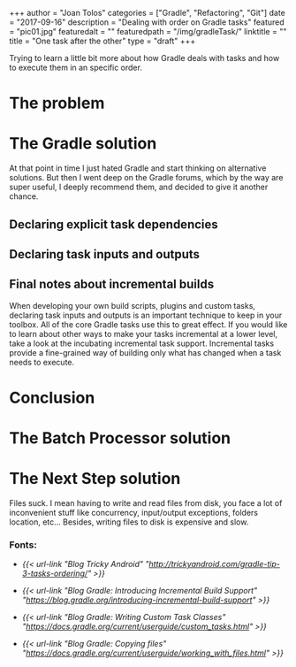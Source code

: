 +++
author = "Joan Tolos"
categories = ["Gradle", "Refactoring", "Git"]
date = "2017-09-16"
description = "Dealing with order on Gradle tasks"
featured = "pic01.jpg"
featuredalt = ""
featuredpath = "/img/gradleTask/"
linktitle = ""
title = "One task after the other"
type = "draft"
+++

Trying to learn a little bit more about how Gradle deals with tasks and how to execute them in an specific order.

# The problem



# The Gradle solution

At that point in time I just hated Gradle and start thinking on alternative solutions. But then I went deep on the Gradle forums, which by the way are super useful, I deeply recommend them, and decided to give it another chance.



## Declaring explicit task dependencies

## Declaring task inputs and outputs

## Final notes about incremental builds

When developing your own build scripts, plugins and custom tasks, declaring task inputs and outputs is an important technique to keep in your toolbox. All of the core Gradle tasks use this to great effect. If you would like to learn about other ways to make your tasks incremental at a lower level, take a look at the incubating incremental task support. Incremental tasks provide a fine-grained way of building only what has changed when a task needs to execute.

# Conclusion

# The Batch Processor solution



# The Next Step solution

Files suck. I mean having to write and read files from disk, you face a lot of inconvenient stuff like concurrency, input/output exceptions, folders location, etc... Besides, writing files to disk is expensive and slow.

### Fonts:

* _{{< url-link "Blog Tricky Android" "http://trickyandroid.com/gradle-tip-3-tasks-ordering/" >}}_

* _{{< url-link "Blog Gradle: Introducing Incremental Build Support" "https://blog.gradle.org/introducing-incremental-build-support" >}}_

* _{{< url-link "Blog Gradle: Writing Custom Task Classes" "https://docs.gradle.org/current/userguide/custom_tasks.html" >}}_

* _{{< url-link "Blog Gradle: Copying files" "https://docs.gradle.org/current/userguide/working_with_files.html" >}}_
